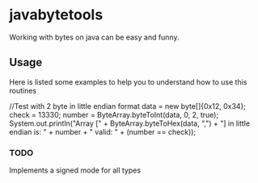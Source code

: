# javabytetools

Working with bytes on java can be easy and funny.

## Usage

Here is listed some examples to help you to understand how to use this routines

//Test with 2 byte in little endian format 
data = new byte[]{0x12, 0x34};
check = 13330;
number  = ByteArray.byteToInt(data, 0, 2, true);
System.out.println("Array [" + ByteArray.byteToHex(data, ",") + "] in little endian is: " + number + " valid: " + (number == check));


### TODO

Implements a signed mode for all types
